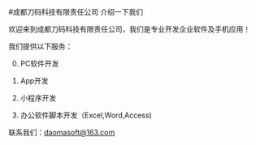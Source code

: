 #成都刀码科技有限责任公司
介绍一下我们

欢迎来到成都刀码科技有限责任公司，我们是专业开发企业软件及手机应用！

我们提供以下服务：

0. PC软件开发

1. App开发

2. 小程序开发

3. 办公软件脚本开发（Excel,Word,Access)

联系我们：daomasoft@163.com
